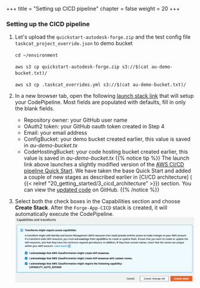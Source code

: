 +++
title = "Setting up CICD pipeline"
chapter = false
weight = 20
+++

### Setting up the CICD pipeline

1. Let's upload the `quickstart-autodesk-forge.zip` and the test config file  `taskcat_project_override.json` to demo bucket  

    `cd ~/environment`
    
    `aws s3 cp quickstart-autodesk-forge.zip s3://$(cat au-demo-bucket.txt)/`
    
    `aws s3 cp .taskcat_overrides.yml s3://$(cat au-demo-bucket.txt)/`

2. In a new browser tab, open the following [launch stack link](https://us-west-2.console.aws.amazon.com/cloudformation/home?region=us-west-2#/stacks/create/review?stackName=Forge-App-CICD&templateURL=https://aws-cfn-samples.s3.amazonaws.com/quickstart-taskcat-ci/templates/taskcat-cicd-pipeline.template.yaml&param_ProdStackName=Forge-Prod-Stack&param_ProdStackConfig=forge-prod-codepipeline.json&param_TemplateFileName=autodesk-forge-main.template.yaml&param_TestStackConfig=.taskcat_overrides.yml&param_SourceRepoBranch=develop&param_ReleaseBranch=main&param_QSS3KeyPrefix=quickstart-taskcat-ci/&param_QSS3BucketName=aws-cfn-samples&param_GitHubRepoName=quickstart-autodesk-forge&param_KeepTestStack=True&param_TestStackRegions=us-east-1) that will setup your CodePipeline. Most fields are populated with defaults, fill in only the blank fields.
    * Repository owner: your GitHub user name
    * OAuth2 token: your GitHub oauth token created in Step 4
    * Email: your email address
    * ConfigBucket: your demo bucket created earlier, this value is saved in *au-demo-bucket.tx*
    * CodeHostingBucket: your code hosting bucket created earlier, this value is saved in *au-demo-bucket.tx*
{{% notice tip %}}
The launch link above launches a slightly modified version of the [AWS CI/CD pipeline Quick Start](https://aws.amazon.com/quickstart/architecture/cicd-taskcat/). We have taken the base Quick Start and added a couple of new stages as described earlier in [CI/CD architecture] ( {{< relref "20_getting_started/3_cicd_architecture" >}}) section. You can view the [updated code](https://github.com/vsnyc/quickstart-taskcat-ci/) on GitHub.
{{% /notice %}}

3. Select both the check boxes in the Capabilities section and choose **Create Stack**. After the `Forge-App-CICD` stack is created, it will automatically execute the CodePipeline. 
![arch](/images/create-cicd-stack.png?height=60%&width=60%)
